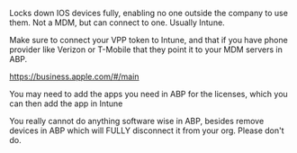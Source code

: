 Locks down IOS devices fully, enabling no one outside the company to use them. Not a MDM, but can connect to one. Usually Intune.

Make sure to connect your VPP token to Intune, and that if you have phone provider like Verizon or T-Mobile that they point it to your MDM servers in ABP.

https://business.apple.com/#/main

You may need to add the apps you need in ABP for the licenses, which you can then add the app in Intune

You really cannot do anything software wise in ABP, besides remove devices in ABP which will FULLY disconnect it from your org. Please don't do.

